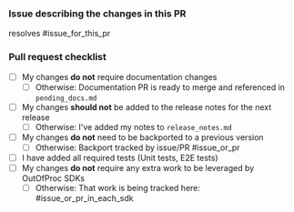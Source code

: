 <!-- Start the PR description with some context for the change. -->


<!-- Make sure to delete the markdown comments and the below sections when squash merging -->
### Issue describing the changes in this PR

resolves #issue_for_this_pr

### Pull request checklist

* [ ] My changes **do not** require documentation changes
    * [ ] Otherwise: Documentation PR is ready to merge and referenced in `pending_docs.md`
* [ ] My changes **should not** be added to the release notes for the next release
    * [ ] Otherwise: I've added my notes to `release_notes.md`
* [ ] My changes **do not** need to be backported to a previous version
    * [ ] Otherwise: Backport tracked by issue/PR #issue_or_pr
* [ ] I have added all required tests (Unit tests, E2E tests)
* [ ] My changes **do not** require any extra work to be leveraged by OutOfProc SDKs
    * [ ] Otherwise: That work is being tracked here: #issue_or_pr_in_each_sdk